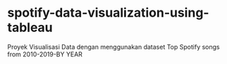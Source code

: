 # spotify-data-visualization-using-tableau

Proyek Visualisasi Data dengan menggunakan dataset Top Spotify songs from 2010-2019-BY YEAR
